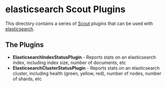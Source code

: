# elasticsearch Scout Plugins

This directory contains a series of [Scout](http://scoutapp.com) plugins that can be used with [elasticsearch](http://www.elasticsearch.org/).

## The Plugins

* **ElasticsearchIndexStatusPlugin** - Reports stats on an elasticsearch index, including index size, number of documents, etc
* **ElasticsearchClusterStatusPlugin** - Reports stats on an elasticsearch cluster, including health (green, yellow, red), number of nodes, number of shards, etc

